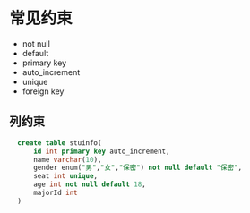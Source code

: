 # 常见约束
  - not null
  - default 
  - primary key
  - auto_increment
  - unique
  - foreign key

## 列约束
```sql
  create table stuinfo(
      id int primary key auto_increment,
      name varchar(10),
      gender enum("男","女","保密") not null default "保密",
      seat int unique,
      age int not null default 18,
      majorId int
  )
```